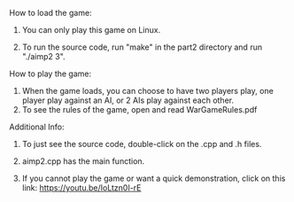 How to load the game:

1. You can only play this game on Linux.

2. To run the source code, run "make" in the part2 directory and run "./aimp2
3".

How to play the game:
1. When the game loads, you can choose to have two players play, one player play 
   against an AI, or 2 AIs play against each other.
2. To see the rules of the game, open and read WarGameRules.pdf


Additional Info:

1. To just see the source code, double-click on the .cpp and .h files.

2. aimp2.cpp has the main function.

3. If you cannot play the game or want a quick demonstration, click 
   on this link: https://youtu.be/IoLtzn0I-rE